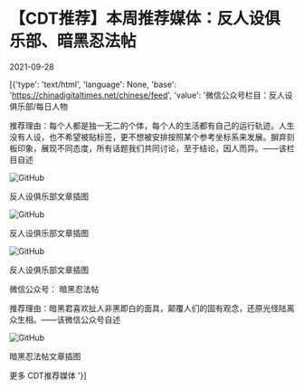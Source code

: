# 【CDT推荐】本周推荐媒体：反人设俱乐部、暗黑忍法帖

2021-09-28

[{'type': 'text/html', 'language': None, 'base': 'https://chinadigitaltimes.net/chinese/feed', 'value': '微信公众号栏目：反人设俱乐部/每日人物

推荐理由：每个人都是独一无二的个体，每个人的生活都有自己的运行轨迹。人生没有人设，也不希望被贴标签，更不想被安排按照某个参考坐标系来发展。摒弃刻板印象，展现不同态度，所有话题我们共同讨论，至于结论，因人而异。——该栏目自述

![GitHub](https://chinadigitaltimes.net/chinese/files/2021/09/穿女装1.webp)

反人设俱乐部文章插图

![GitHub](https://chinadigitaltimes.net/chinese/files/2021/09/穿女装3.webp)

反人设俱乐部文章插图

![GitHub](https://chinadigitaltimes.net/chinese/files/2021/09/穿女装2.webp)

反人设俱乐部文章插图



微信公众号： 暗黑忍法帖

推荐理由：暗黑君喜欢扯人非黑即白的面具，颠覆人们的固有观念，还原光怪陆离众生相。——该微信公众号自述

![GitHub](https://chinadigitaltimes.net/chinese/files/2021/09/自断左臂.webp)

暗黑忍法帖文章插图





更多 CDT推荐媒体 '}]
